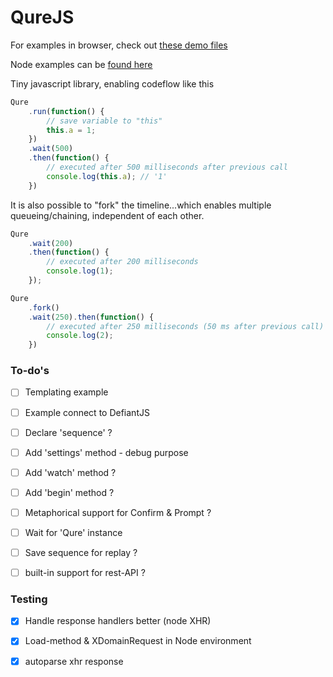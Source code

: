 # QureJS
For examples in browser, check out [these demo files](https://github.com/hbi99/qure.js/tree/master/demo)

Node examples can be [found here](https://github.com/hbi99/qure.js/tree/master/tests)

Tiny javascript library, enabling codeflow like this

```js
Qure
    .run(function() {
        // save variable to "this"
        this.a = 1;
    })
    .wait(500)
    .then(function() {
        // executed after 500 milliseconds after previous call
        console.log(this.a); // '1'
    })

```

It is also possible to "fork" the timeline...which enables multiple queueing/chaining, independent of each other.

```js
Qure
    .wait(200)
    .then(function() {
        // executed after 200 milliseconds
        console.log(1);
    });

Qure
    .fork()
    .wait(250).then(function() {
        // executed after 250 milliseconds (50 ms after previous call)
        console.log(2);
    })

```

### To-do's
- [ ] Templating example
- [ ] Example connect to DefiantJS
- [ ] Declare 'sequence' ?
- [ ] Add 'settings' method - debug purpose
- [ ] Add 'watch' method ?
- [ ] Add 'begin' method ?
- [ ] Metaphorical support for Confirm & Prompt ?
- [ ] Wait for 'Qure' instance
- [ ] Save sequence for replay ?
- [ ] built-in support for rest-API ?


### Testing
- [x] Handle response handlers better (node XHR)
- [x] Load-method & XDomainRequest in Node environment
- [x] autoparse xhr response

